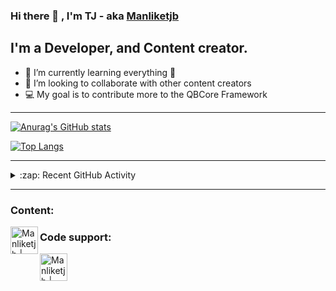 ### Hi there 👋 , I'm TJ - aka [Manliketjb][website]

## I'm a Developer, and Content creator.

- 🌱 I’m currently learning everything 🤣
- 👯 I’m looking to collaborate with other content creators
- 💻 My goal is to contribute more to the QBCore Framework

---

[![Anurag's GitHub stats](https://github-readme-stats.vercel.app/api?username=Manliketjb&theme=radical)](https://github.com/Manliketjb/github-readme-stats)

[![Top Langs](https://github-readme-stats.vercel.app/api/top-langs/?username=Manliketjb&layout=compact&theme=radical)](https://github.com/Manliketjb/github-readme-stats)

---

<details>
  <summary>:zap: Recent GitHub Activity</summary>
  
<!--START_SECTION:activity-->
1. ❗️ Closed issue [#1](https://github.com/Manliketjb/QBCore-Lottoscript/issues/1) in [Manliketjb/QBCore-Lottoscript](https://github.com/Manliketjb/QBCore-Lottoscript)
2. 🗣 Commented on [#1](https://github.com/Manliketjb/QBCore-Lottoscript/issues/1) in [Manliketjb/QBCore-Lottoscript](https://github.com/Manliketjb/QBCore-Lottoscript)
3. 🗣 Commented on [#1](https://github.com/Manliketjb/QBCore-Lottoscript/issues/1) in [Manliketjb/QBCore-Lottoscript](https://github.com/Manliketjb/QBCore-Lottoscript)
4. 💪 Opened PR [#2](https://github.com/Doxthehuman/QBCore-UTKU-Fleeca-Heist/pull/2) in [Doxthehuman/QBCore-UTKU-Fleeca-Heist](https://github.com/Doxthehuman/QBCore-UTKU-Fleeca-Heist)
5. 💪 Opened PR [#1](https://github.com/Doxthehuman/QBCore-UTKU-Fleeca-Heist/pull/1) in [Doxthehuman/QBCore-UTKU-Fleeca-Heist](https://github.com/Doxthehuman/QBCore-UTKU-Fleeca-Heist)
<!--END_SECTION:activity-->
</details>

---

### Content:

[<img align="left" alt="Manliketjb | YouTube" width="44px" src="https://cdn.jsdelivr.net/npm/simple-icons@v3/icons/youtube.svg" />][youtube]

### Code support:
[<img align="left" alt="Manliketjb | Twitter" width="44px" src="https://cdn.jsdelivr.net/npm/simple-icons@v3/icons/discord.svg" />][discord]


[website]: https://k50u34s4.yolasite.com/
[discord]: https://discord.gg/dH8nTwZW6r
[youtube]: https://www.youtube.com/channel/UCt5o-uXBUG9d2d4kQbgZzBg

 
